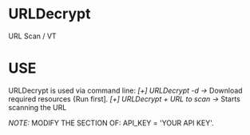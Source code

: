 # URLDecrypt
URL Scan / VT

# USE
URLDecrypt is used via command line:
*[+] URLDecrypt -d ->* Download required resources {Run first].
*[+] URLDecrypt + URL to scan ->* Starts scanning the URL

*NOTE:* MODIFY THE SECTION OF:
 API_KEY = 'YOUR API KEY'.
